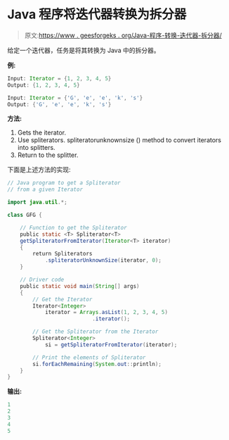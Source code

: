 # Java 程序将迭代器转换为拆分器

> 原文:[https://www . geesforgeks . org/Java-程序-转换-迭代器-拆分器/](https://www.geeksforgeeks.org/java-program-to-convert-iterator-to-spliterator/)

给定一个迭代器，任务是将其转换为 Java 中的拆分器。

**例:**

```java
Input: Iterator = {1, 2, 3, 4, 5}
Output: {1, 2, 3, 4, 5}

Input: Iterator = {'G', 'e', 'e', 'k', 's'}
Output: {'G', 'e', 'e', 'k', 's'}

```

**方法:**

1.  Gets the iterator.
2.  Use spliterators. spliteratorunknownsize () method to convert iterators into splitters.
3.  Return to the splitter.

下面是上述方法的实现:

```java
// Java program to get a Spliterator
// from a given Iterator

import java.util.*;

class GFG {

    // Function to get the Spliterator
    public static <T> Spliterator<T>
    getSpliteratorFromIterator(Iterator<T> iterator)
    {
        return Spliterators
            .spliteratorUnknownSize(iterator, 0);
    }

    // Driver code
    public static void main(String[] args)
    {
        // Get the Iterator
        Iterator<Integer>
            iterator = Arrays.asList(1, 2, 3, 4, 5)
                           .iterator();

        // Get the Spliterator from the Iterator
        Spliterator<Integer>
            si = getSpliteratorFromIterator(iterator);

        // Print the elements of Spliterator
        si.forEachRemaining(System.out::println);
    }
}
```

**输出:**

```java
1
2
3
4
5

```
